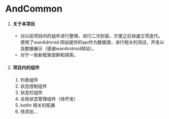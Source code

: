 # AndCommon



1. #### 关于本项目

   - 对以前项目内的组件进行整理，进行二次封装，方便之后快速立项迭代。使用了wanAdnroid 网站提供的api作为数据源，进行相关的测试，开发以及数据展示（感谢wanAndroid网站）。
   - 对于一些新框架尝鲜和探索。

2. #### 项目内的组件

   1. 列表组件
   2. 状态控制组件
   3. 状态栏组件
   4. 全局状态管理组件（待开发）
   5. kotlin 相关的拓展
   6. 待添加...